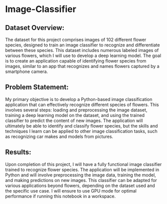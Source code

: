 # Image-Classifier
## Dataset Overview:

The dataset for this project comprises images of 102 different flower species, designed to train an image classifier to recognize and differentiate between these species. This dataset includes numerous labeled images of various flowers, which I will use to develop a deep learning model. The goal is to create an application capable of identifying flower species from images, similar to an app that recognizes and names flowers captured by a smartphone camera.

## Problem Statement:

My primary objective is to develop a Python-based image classification application that can effectively recognize different species of flowers. This involves several steps: loading and preprocessing the image dataset, training a deep learning model on the dataset, and using the trained classifier to predict the content of new images. The application will ultimately be able to identify and classify flower species, but the skills and techniques I learn can be applied to other image classification tasks, such as recognizing car makes and models from pictures.

## Results:

Upon completion of this project, I will have a fully functional image classifier trained to recognize flower species. The application will be implemented in Python and will involve preprocessing the image data, training the model, and making predictions on new images. This classifier can be adapted for various applications beyond flowers, depending on the dataset used and the specific use case. I will ensure to use GPU mode for optimal performance if running this notebook in a workspace.






